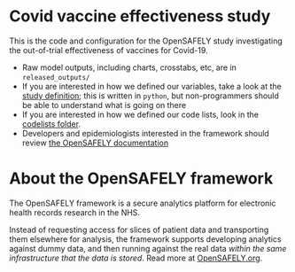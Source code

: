 # Covid vaccine effectiveness study

This is the code and configuration for the OpenSAFELY study investigating the out-of-trial effectiveness of vaccines for Covid-19. 

* Raw model outputs, including charts, crosstabs, etc, are in `released_outputs/`
* If you are interested in how we defined our variables, take a look at the [study definition](analysis/study_definition_all.py); this is written in `python`, but non-programmers should be able to understand what is going on there
* If you are interested in how we defined our code lists, look in the [codelists folder](./codelists/).
* Developers and epidemiologists interested in the framework should review [the OpenSAFELY documentation](https://docs.opensafely.org)

# About the OpenSAFELY framework

The OpenSAFELY framework is a secure analytics platform for
electronic health records research in the NHS.

Instead of requesting access for slices of patient data and
transporting them elsewhere for analysis, the framework supports
developing analytics against dummy data, and then running against the
real data *within the same infrastructure that the data is stored*.
Read more at [OpenSAFELY.org](https://opensafely.org).
